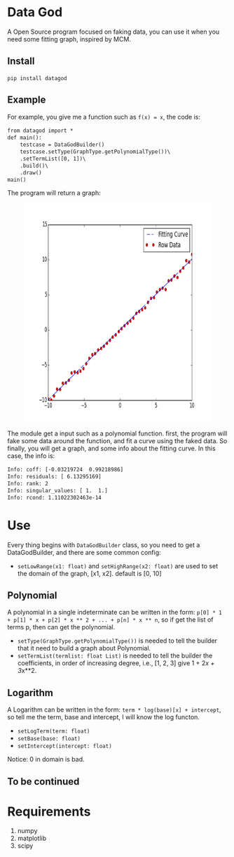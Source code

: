 # Data God

A Open Source program focused on faking data, you can use it when you need some fitting graph, inspired by MCM.

## Install 

	pip install datagod

## Example

For example, you give me a function such as `f(x) = x`, the code is:

	from datagod import *
	def main():
		testcase = DataGodBuilder()
		testcase.setType(GraphType.getPolynomialType())\
		.setTermList([0, 1])\
		.build()\
		.draw()
	main()

The program will return a graph: 

<figure>
	<img src="./image/example.png" alt="Example" height="500">
</figure>

The module get a input such as a polynomial function. first, the program will fake some data around the function, and fit a curve using the faked data. So finally, you will get a graph, and some info about the fitting curve. In this case, the info is:

	Info: coff: [-0.03219724  0.99218986]
	Info: residuals: [ 6.13295169]
	Info: rank: 2
	Info: singular_values: [ 1.  1.]
	Info: rcond: 1.11022302463e-14

# Use

Every thing begins with `DataGodBuilder` class, so you need to get a DataGodBuilder, and there are some common config:

* `setLowRange(x1: float)` and `setHighRange(x2: float)` are used to set the domain of the graph, [x1, x2]. default is [0, 10]

## Polynomial

A polynomial in a single indeterminate can be written in the form: `p[0] * 1 + p[1] * x + p[2] * x ** 2 + ... + p[n] * x ** n`, so if get the list of terms p, then can get the polynomial.

* `setType(GraphType.getPolynomialType())` is needed to tell the builder that it need to build a graph about Polynomial.
* `setTermList(termlist: float List)` is needed to tell the builder the coefficients,  in order of increasing degree, i.e., [1, 2, 3] give 1 + 2*x + 3*x**2.

## Logarithm

A Logarithm can be written in the form: `term * log(base)[x] + intercept`, so tell me the term, base and intercept, I will know the log functon. 

* `setLogTerm(term: float)`
* `setBase(base: float)`
* `setIntercept(intercept: float)`

Notice: 0 in domain is bad.

## To be continued

# Requirements

1. numpy
2. matplotlib
3. scipy